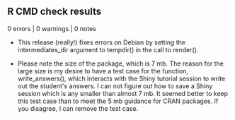 ## R CMD check results

0 errors | 0 warnings | 0 notes

* This release (really!) fixes errors on Debian by setting the intermediates_dir argument to tempdir() in the call to render().

* Please note the size of the package, which is 7 mb. The reason for the large size is my desire to have a test case for the function, write_answers(), which interacts with the Shiny tutorial session to write out the student's answers. I can not figure out how to save a Shiny session which is any smaller than almost 7 mb. It seemed better to keep this test case than to meet the 5 mb guidance for CRAN packages. If you disagree, I can remove the test case.
